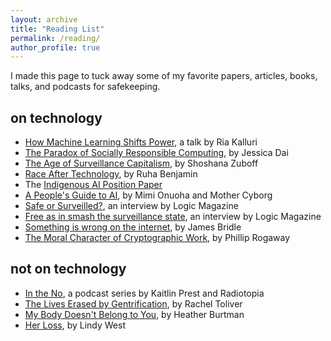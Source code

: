 ```yaml
---
layout: archive
title: "Reading List"
permalink: /reading/
author_profile: true
---
```


I made this page to tuck away some of my favorite papers, articles, books, talks, and podcasts for safekeeping.

on technology
------

* [How Machine Learning Shifts Power](https://slideslive.com/38923453/the-values-of-machine-learning), a talk by Ria Kalluri
* [The Paradox of Socially Responsible Computing](http://www.theindy.org/2235), by Jessica Dai
* [The Age of Surveillance Capitalism](https://www.amazon.com/Age-Surveillance-Capitalism-Future-Frontier/dp/1610395697), by Shoshana Zuboff
* [Race After Technology](https://www.ruhabenjamin.com/race-after-technology), by Ruha Benjamin
* The [Indigenous AI Position Paper](http://www.indigenous-ai.net/position-paper)
* [A People's Guide to AI](https://alliedmedia.org/speaker-projects/a-peoples-press), by Mimi Onuoha and Mother Cyborg
* [Safe or Surveilled?](https://logicmag.io/security/safe-or-just-surveilled-tawana-petty-on-facial-recognition/), an interview by Logic Magazine
* [Free as in smash the surveillance state](https://logicmag.io/security/free-as-in-smash-the-surveillance-state-alison-macrina-on-library-freedom/), an interview by Logic Magazine
* [Something is wrong on the internet](https://medium.com/@jamesbridle/something-is-wrong-on-the-internet-c39c471271d2), by James Bridle
* [The Moral Character of Cryptographic Work](https://web.cs.ucdavis.edu/~rogaway/papers/moral-fn.pdf), by Phillip Rogaway

not on technology
------
* [In the No](https://www.wnycstudios.org/podcasts/radiolab/articles/no-part-1), a podcast series by Kaitlin Prest and Radiotopia
* [The Lives Erased by Gentrification](https://medium.com/s/story/people-never-lived-here-5dfa42af1240), by Rachel Toliver
* [My Body Doesn't Belong to You](https://www.nytimes.com/2017/06/16/style/modern-love-my-body-doesnt-belong-to-you.html), by Heather Burtman
* [Her Loss](https://www.nytimes.com/interactive/projects/cp/opinion/election-night-2016/her-loss), by Lindy West

